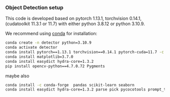 

### Object Detection setup

This code is developed based on pytorch 1.13.1, torchvision 0.14.1, (cudatoolkit 11.3.1 or 11.7) with either python 3.8.12 or python 3.10.9.

We recommend using [conda](https://www.anaconda.com/distribution/) for installation:

```bash
conda create -n detector python=3.10.9
conda activate detector
conda install pytorch==1.13.1 torchvision==0.14.1 pytorch-cuda=11.7 -c pytorch -c nvidia
conda install matplotlib=3.7.0
conda install easydict hydra-core=1.3.2
pip install opencv-python==4.7.0.72 Pygments
```

maybe also 
```bash
conda install -c conda-forge  pandas scikit-learn seaborn
conda install easydict hydra-core=1.3.2 parse pick pycocotools prompt_toolkit
```